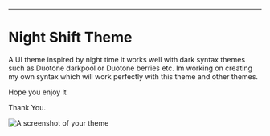 
---

# Night Shift Theme

A UI theme inspired by night time it works well with dark syntax themes such as Duotone darkpool or Duotone berries etc.
Im working on creating my own syntax which will work perfectly with this theme and other themes.

Hope you enjoy it

Thank You.

![A screenshot of your theme](https://user-images.githubusercontent.com/7544317/27774432-107068b2-5f8a-11e7-9c73-3d3ebcc61e35.png)
